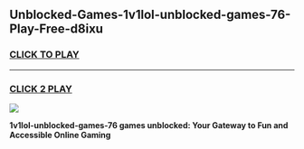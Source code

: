 
## Unblocked-Games-1v1lol-unblocked-games-76-Play-Free-d8ixu
<h3>
<a href="https://premium76.site?title=1v1lol-unblocked-games-76&ref=09A">CLICK TO PLAY</a></h3>
<hr>

<h3>
<a href="https://premium76.site?title=1v1lol-unblocked-games-76&ref=09A">CLICK 2 PLAY</a>
  
</h3>

<a href="https://premium76.site?title=1v1lol-unblocked-games-76&ref=09A"><img src="https://clearcache.store/games.png"></a>


**1v1lol-unblocked-games-76 games unblocked: Your Gateway to Fun and Accessible Online Gaming**

